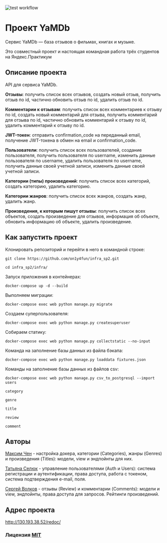 ![test workflow](https://github.com/on1y4fun/yamdb_final/actions/workflows/yamdb_workflow.yml/badge.svg)

# Проект YaMDb

Сервис YaMDb — база отзывов о фильмах, книгах и музыке.

Это совместный проект и настоящая командная работа трёх студентов на Яндекс.Практикум

## Описание проекта

API для сервиса YaMDb.

**Отзывы**: получить список всех отзывов, создать новый отзыв, получить отзыв по id, частично обновить отзыв по id, удалить отзыв по id.

**Комментарии к отзывам**: получить список всех комментариев к отзыву по id, создать новый комментарий для отзыва, получить комментарий для отзыва по id, частично обновить комментарий к отзыву по id, удалить комментарий к отзыву по id.

**JWT-токен**: отправить confirmation_code на переданный email, получение JWT-токена в обмен на email и confirmation_code.

**Пользователи**: получить список всех пользователей, создание пользователя, получить пользователя по username, изменить данные пользователя по username, удалить пользователя по username, получить данные своей учетной записи, изменить данные своей учетной записи.

**Категории (типы) произведений**: получить список всех категорий, создать категорию, удалить категорию.

**Категории жанров**: получить список всех жанров, создать жанр, удалить жанр.

**Произведения, к которым пишут отзывы**: получить список всех объектов, создать произведение для отзывов, информация об объекте, обновить информацию об объекте, удалить произведение.

## Как запустить проект

Клонировать репозиторий и перейти в него в командной строке:

```
git clone https://github.com/on1y4fun/infra_sp2.git

cd infra_sp2/infra/

```
Запуск приложения в контейнерах:

```
docker-compose up -d --build
```
Выполняем миграции:

```
docker-compose exec web python manage.py migrate
```
Создаем суперпользователя:

```
docker-compose exec web python manage.py createsuperuser
```
Собираем статику:

```
docker-compose exec web python manage.py collectstatic --no-input
```
Команда на заполнение базы данных из файла бэкапа:

```
docker-compose exec web python manage.py loaddata fixtures.json
```
Команды на заполнение базы данных из файлов csv:

```
docker-compose exec web python manage.py csv_to_postgresql --import users
                                                                    category
                                                                    genre
                                                                    title
                                                                    review
                                                                    comment
```


## Авторы

[Максим Чен](https://github.com/on1y4fun) - настройка докера, категории (Categories), жанры (Genres) и произведения (Titles): модели, view и эндпойнты для них.

[Татьяна Селюк](https://github.com/whodef) - управление пользователями (Auth и Users): система регистрации и аутентификации, права доступа, работа с токеном, система подтверждения e-mail, поля.

[Сергей Волков](https://github.com/Svolkov-nsk) - отзывы (Review) и комментарии (Comments): модели и view, эндпойнты, права доступа для запросов. Рейтинги произведений.

## Адрес проекта

http://130.193.38.52/redoc/

### Лицензия [MIT](https://opensource.org/licenses/MIT)
